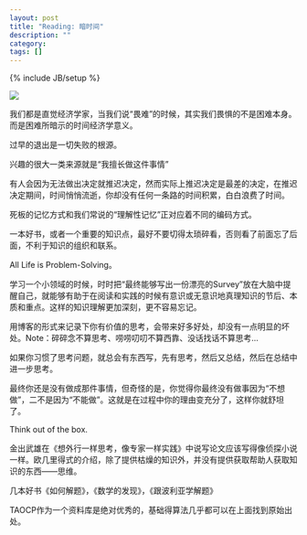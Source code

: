 ```yaml
---
layout: post
title: "Reading: 暗时间"
description: ""
category: 
tags: []
---
```

{% include JB/setup %}

![][1]

我们都是直觉经济学家，当我们说“畏难”的时候，其实我们畏惧的不是困难本身。而是困难所暗示的时间经济学意义。

过早的退出是一切失败的根源。

兴趣的很大一类来源就是“我擅长做这件事情”

有人会因为无法做出决定就推迟决定，然而实际上推迟决定是最差的决定，在推迟决定期间，时间悄悄流逝，你却没有任何一条路的时间积累，白白浪费了时间。

死板的记忆方式和我们常说的“理解性记忆”正对应着不同的编码方式。

一本好书，或者一个重要的知识点，最好不要切得太琐碎看，否则看了前面忘了后面，不利于知识的组织和联系。

All Life is Problem-Solving。

学习一个小领域的时候，时时把“最终能够写出一份漂亮的Survey”放在大脑中提醒自己，就能够有助于在阅读和实践的时候有意识或无意识地真理知识的节后、本质和重点。这样的知识理解更加深刻，更不容易忘记。

用博客的形式来记录下你有价值的思考，会带来好多好处，却没有一点明显的坏处。Note：碎碎念不算思考、唠唠叨叨不算西靠、没话找话不算思考…

如果你习惯了思考问题，就总会有东西写，先有思考，然后又总结，然后在总结中进一步思考。

最终你还是没有做成那件事情，但奇怪的是，你觉得你最终没有做事因为“不想做”，二不是因为“不能做”。这就是在过程中你的理由变充分了，这样你就舒坦了。

Think out of the box.

金出武雄在《想外行一样思考，像专家一样实践》中说写论文应该写得像侦探小说一样。欧几里得式的介绍，除了提供枯燥的知识外，并没有提供获取帮助人获取知识的东西——思维。

几本好书《如何解题》，《数学的发现》，《跟波利亚学解题》

TAOCP作为一个资料库是绝对优秀的，基础得算法几乎都可以在上面找到原始出处。

 [1]: http://img3.douban.com/mpic/s6586365.jpg
